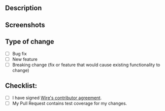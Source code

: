 ## Description
<!--- Describe your changes -->

## Screenshots
<!--- Screenshots (if appropriate) -->

## Type of change
<!--- What type of changes does your code introduce? -->

- [ ] Bug fix
- [ ] New feature
- [ ] Breaking change (fix or feature that would cause existing functionality to change)

## Checklist:
<!--- Go over all the following points, and put an `x` in all the boxes that apply. -->

- [ ] I have signed [Wire's contributor agreement](https://github.com/wireapp/wire#contributing-to-the-code).
- [ ] My Pull Request contains test coverage for my changes.
